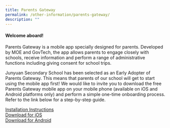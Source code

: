 ```yaml
---
title: Parents Gateway
permalink: /other-information/parents-gateway/
description: ""
---
```

<h4><strong>Welcome aboard!</strong></h4>
<p>Parents Gateway is a mobile app specially designed for parents. Developed by MOE and GovTech, the app allows parents to engage closely with schools, receive information and perform a range of administrative functions including giving consent for school trips.</p>
<p>Junyuan Secondary School has been selected as an Early Adopter of Parents Gateway. This means that parents of our school will get to start using the mobile app first! We would like to invite you to download the free Parents Gateway mobile app on your mobile phone (available on iOS and Android platforms only) and perform a simple one-time onboarding process. Refer to the link below for a step-by-step guide.</p>
<p><a href="/files/Instructional_Guide.pdf" target="_blank" rel="noopener">Installation Instructions</a><br /><a href="https://itunes.apple.com/sg/app/parents-gateway/id1267198708?mt=8" target="">Download for iOS</a><br /><a href="https://play.google.com/store/apps/details?id=com.moe.pgp&amp;hl=en_SG" target="">Download for Android</a></p>